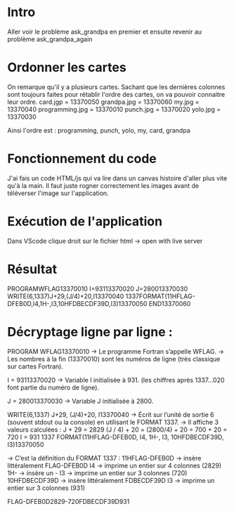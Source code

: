 # Intro
Aller voir le problème ask_grandpa en premier et ensuite revenir au problème ask_grandpa_again

# Ordonner les cartes
On remarque qu'il y a plusieurs cartes. Sachant que les dernières colonnes sont toujours faites pour rétablir l'ordre des cartes, on va pouvoir connaitre leur ordre.
card.jgp = 13370050
grandpa.jpg = 13370060
my.jpg = 13370040
programming.jpg = 13370010
punch.jpg = 13370020
yolo.jpg = 13370030

Ainsi l'ordre est :
programming, punch, yolo, my, card, grandpa


# Fonctionnement du code
J'ai fais un code HTML/js qui va lire dans un canvas histoire d'aller plus vite qu'à la main. Il faut juste rogner correctement les images avant de téléverser l'image sur l'application.

# Exécution de l'application
Dans VScode clique droit sur le fichier html -> open with live server

# Résultat
PROGRAMWFLAG13370010
I=93113370020
J=280013370030
WRITE(6,1337)J+29,(J/4)+20,I13370040
1337FORMAT(11HFLAG-DFEB0D,I4,1H-,I3,10HFDBECDF39D,I3)13370050
END13370060

# Décryptage ligne par ligne :

PROGRAM WFLAG13370010
→ Le programme Fortran s’appelle WFLAG.
→ Les nombres à la fin (13370010) sont les numéros de ligne (très classique sur cartes Fortran).


I = 93113370020
→ Variable I initialisée à 931. (les chiffres après 1337...020 font partie du numéro de ligne).


J = 280013370030
→ Variable J initialisée à 2800.


WRITE(6,1337) J+29, (J/4)+20, I13370040
→ Écrit sur l’unité de sortie 6 (souvent stdout ou la console) en utilisant le FORMAT 1337.
→ Il affiche 3 valeurs calculées :
J + 29 = 2829
(J / 4) + 20 = (2800/4) + 20 = 700 + 20 = 720
I = 931
1337 FORMAT(11HFLAG-DFEB0D, I4, 1H-, I3, 10HFDBECDF39D, I3)13370050


→ C’est la définition du FORMAT 1337 :
11HFLAG-DFEB0D → insère littéralement FLAG-DFEB0D
I4 → imprime un entier sur 4 colonnes (2829)
1H- → insère un -
I3 → imprime un entier sur 3 colonnes (720)
10HFDBECDF39D → insère littéralement FDBECDF39D
I3 → imprime un entier sur 3 colonnes (931)


FLAG-DFEB0D2829-720FDBECDF39D931
